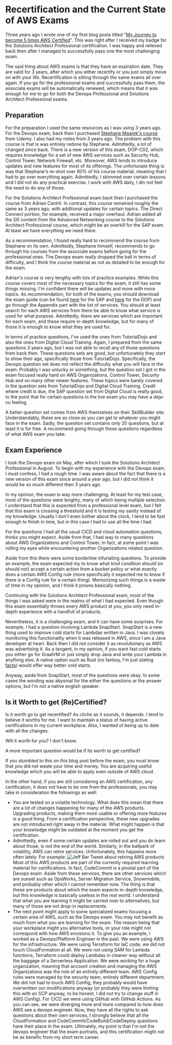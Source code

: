 # Recertification and the Current State of AWS Exams

Three years ago I wrote one of my first blog posts titled "[My Journey to become 5 times AWS Certified](https://ervinszilagyi.dev/articles/my-journey-to-become-5-times-aws-certified.html)". This was right after I received my badge for the Solutions Architect Professional certification. I was happy and relieved back then after I managed to successfully pass one the most challenging exam.

The said thing about AWS exams is that they have an expiration date. They are valid for 3 years, after which you either recertify or you just simply move on with your life. Recertification is sitting through the same exams all over again. If you go for the professional exams and successfully pass them, the associate exams will be automatically renewed, which means that it was enough for me to go for both the Devops Professional and Solutions Architect Professional exams.

## Preparation

For the preparation I used the same resources as I was using 3 years ago. For the Devops exam, back then I purchased [Stephane Maarek's course](https://www.udemy.com/course/aws-certified-devops-engineer-professional-hands-on) from Udemy. I also had my notes from 3 years ago. The problem with this course is that is was entirely redone by Stephane. Admittedly, a lot of changed since back. There is a new version of this exam, DOP-C02, which requires knowledge for a set of new AWS services such as Security Hub, Control Tower, Network Firewall, etc. Moreover, AWS tends to introduce updates and new features for most of its offerings. The unfortunate thing is was that Stephane's re-shot over 90% of his course material, meaning that I had to go over everything again. Admittedly, I skimmed over certain lessons and I did not do any practical exercise. I work with AWS daily, I din not feel the need to do any of those.

For the Solutions Architect Professional exam back then I purchased the course from Adrian Cantril. In contrast, this course remained roughly the same as 3 years ago, with additional updates for certain topics. The Direct Connect portion, for example, received a major overhaul. Adrian added all the DX content from the Advanced Networking course to the Solutions Architect Professional course, which might be an overkill for the SAP exam. At least we have everything we need there.

As a recommendation, I found really hard to recommend the course from Stephane on its own. Admittedly, Stephane himself, recommends to go through his courses from the associate exams before going for the professional ones. The Devops exam really dropped the ball in terms of difficulty, and I think the course material as not as detailed to be enough for the exam.

Adrian's course is very lengthy with lots of practice examples. While this course covers most of the necessary topics for the exam, it still has some things missing. I'm confident there will be updates and more with more topics. As recommendation, for both of the exams, you should download the exam guide (can be found [here](https://d1.awsstatic.com/training-and-certification/docs-sa-pro/AWS-Certified-Solutions-Architect-Professional_Exam-Guide.pdf) for the SAP and [here](https://d1.awsstatic.com/training-and-certification/docs-devops-pro/AWS-Certified-DevOps-Engineer-Professional_Exam-Guide.pdf) for the DOP) and go through the Appendix part with the list of services. You should at least search for each AWS services from there be able to know what service is used for what purpose. Admittedly, there are services which are important for each exam, and these require in-depth knowledge, but for many of those it is enough to know what they are used for.

In terms of practice questions, I've used the ones from TutorialDojo and also the ones from Digital Cloud Training. Again, I prepared from the same questions 3 years ago, but I was not able to recall any of those questions from back then. These questions sets are good, but unfortunately they start to show their age, specifically those from TutorialDojo. Specifically, the Devops question set does not reflect the difficulty what you will face in the exam. Probably I was unlucky or something, but the question set I got in the exam focused really hard on AWS Organizations, Control Tower, Security Hub and on many other newer features. These topics were barely covered in the question sets from TutorialDojo and Digital Cloud Training. Credit where credit is due, the SAP question set from Digital Cloud is really good, to the point that for certain questions in the live exam you may have a deja-vu feeling.

A better question set comes from AWS themselves on their SkillBuilder site. Understandably, these are as close as you can get to whatever you might face in the exam. Sadly, the question set contains only 20 questions, but at least it is for free. A recommend going through these questions regardless of what AWS exam you take.

## Exam Experience

I took the Devops exam on May, after which I took the Solutions Architect Professional in August. To begin with my experience with the Devops exam, I must confess, I had a rough time. I was aware about the fact that there is a new version of this exam since around a year ago, but I did not think it would be so much different then 3 years ago.

In my opinion, the exam is way more challenging. At least for my test case, most of the questions were lenghty, many of which being multiple selection. I understand that this is expected from a professional level exam, but I felt that this exam is crossing a threshold and it is testing my sanity instead of my knowledge. Usually I don't even bother about the clock, I tend to be fast enough to finish in time, but in this case I had to use all the time I had. 

For the questions I had all the usual CICD and cloud automation questions, thinks you might expect. Aside from that, I had way to many questions about AWS Organizations and Control Tower. In fact, at some point I was rolling my eyes while encountering another Organizations related question.

Aside from this there were some borderline infuriating questions. To provide an example, the exam expected my to know what kind condition should (or should not) accept a certain action from a bucket policy or what exactly does a certain AWS Config rule (more specifically it expected me to know if there is a Config rule for a certain thing). Memorizing such things is a waste of time in my opinion, and I think it proves basically nothing.

Continuing with the Solutions Architect Professional exam, most of the things I was asked were in the realms of what I had expected. Even though this exam essentially throws every AWS product at you, you only need in-depth experience with a handfull of products. 

Nevertheless, it is a challenging exam, and it can have some surprises. For example, I had a question involving Lambda SnapStart. SnapStart is a new thing used to improve cold starts for Lambdas written in Java. I was closely monitoring this functionality when it was released in AWS, since I am a Java developer at heart. Back then I did not consider it as revolutionary as AWS was advertising it. As a tangent, in my opinion, if you want fast cold starts you either go for GraalVM or just simply drop Java and write your Lambda in anything else. A native option such as Rust (no fanboy, I'm just stating [facts](https://maxday.github.io/lambda-perf/)) would offer way better cold starts.

Anyway, aside from SnapStart, most of the questions were okay. In some cases the wording was abysmal for the either the questions or the answer options, but I'm not a native english speaker.

## Is it Worth to get (Re)Certified?

Is it worth go to get recertified? As cliche as it sounds, it depends. I tend to believe it worths for me. I want to maintain a status of having active certifications in my current workplace. Also, I wanted ot being up to date with all the changes.

Will it worth for you? I don't know.

A more important question would be if its worth to get certified?

If you stumbled to this on this blog post before the exam, you must know that you did not waste your time and money. You are acquiring useful knowledge which you will be able to apply even outside of AWS cloud.

In the other hand, if you are still considering an AWS certification, any certification, it does not have to be one from the professionals, you may take in consideration the followings as well:
- You are tested on a volatile technology. What does this mean that there are a lot of changes happening for many of the AWS products. Upgrading products, making them more usable or offering more features is a good thing. From a certification perspective, these new upgrades are not introduced right away in the material. What might happen is that your knowledge might be outdated at the moment you get the certification. 
- Admittedly, even if some certain updates are rolled out and you do learn about those, is not the end of the world. Similarly, in the ballpark of volatility, AWS can retire services. Unfortunately, this happens more often lately. For example:
![Jeff Bar Tweet about retiring AWS products](img-recertification-and-the-current-state-aws-exams/jeff-bar-tweet.png)
Most of this AWS products are part of the currently required learning material for certifications. In fact, CodeCommit is a pivotal part of the Devops exam. Aside from these services, there are other services which are sunset such as OpsWorks, Server Migration Service, Snowmobile, and probably other which I cannot remember now. The thing is that these are products about which the exam expects in-depth knowledge, but this knowledge is basically useless in the real world. I understand that what you are learning it might be carried over to alternatives, but many of those are not drop-in replacements.
- The next point might apply to some specialized exams focusing a certain area of AWS, such as the Devops exam. You may not benefit as much from what you are learning for the exam. The reason being that your workplace might you alternative tools, or your role might not correspond with how AWS envisions it. To give you an example, I worked as a Devops/Platform Engineer in the past. We were using AWS for the infrastructure. We were using Terraform for IaC code, we did not touch CloudFormation at all. We were not using SAM for Lambda functions, Terraform could deploy Lambdas in cleaner way without all the baggage of a Serverless Application. We were working for a huge organization, meaning that account creation and managing the AWS Organizations was the role of an entirely different team. AWS Config rules were managed by the security team, entirely different department. We did not had to touch AWS Config, they probably would have overwritten our modifications anyway (or probably they were limiting this with an SCP anyway, to be honest, I did not try to change stuff in AWS Config). For CICD we were using GitHub with GitHub Actions. As you can see, we were diverging more and more compared to how does AWS see a devops engineer. Now, they have all the rights to ask questions about their own services, I strongly believe that all the CloudFormation and CodeCommit/CodeBuild/CodeDeploy questions have their place in the exam. Ultimately, my point is that I'm not the devops engineer that the exam portraits, and this certification might not be as benefic from my short term career.